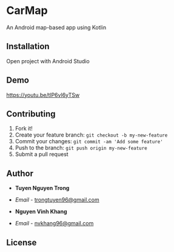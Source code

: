 # CarMap
An Android map-based app using Kotlin

## Installation
Open project with Android Studio

## Demo
https://youtu.be/tlP6vl6yTSw

## Contributing
1. Fork it!
2. Create your feature branch: `git checkout -b my-new-feature`
3. Commit your changes: `git commit -am 'Add some feature'`
4. Push to the branch: `git push origin my-new-feature`
5. Submit a pull request

## Author
* **Tuyen Nguyen Trong**
- *Email* - trongtuyen96@gmail.com

* **Nguyen Vinh Khang** 
- *Email* - nvkhang96@gmail.com

## License

